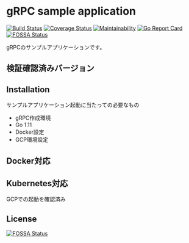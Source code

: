 <!-- vim: set fileencoding=utf-8 : -->
# gRPC sample application
[![Build Status](https://travis-ci.org/smockoro/grpc-microservice-sample.svg?branch=master)](https://travis-ci.org/smockoro/grpc-microservice-sample)
[![Coverage Status](https://coveralls.io/repos/github/smockoro/grpc-microservice-sample/badge.svg?branch=master&service=github)](https://coveralls.io/github/smockoro/grpc-microservice-sample?branch=master)
[![Maintainability](https://api.codeclimate.com/v1/badges/6a9694af9a1a35b2cdaf/maintainability)](https://codeclimate.com/github/smockoro/grpc-microservice-sample/maintainability)
[![Go Report Card](https://goreportcard.com/badge/github.com/smockoro/grpc-microservice-sample)](https://goreportcard.com/report/github.com/smockoro/grpc-microservice-sample)
[![FOSSA Status](https://app.fossa.io/api/projects/git%2Bgithub.com%2Fsmockoro%2Fgrpc-microservice-sample.svg?type=shield)](https://app.fossa.io/projects/git%2Bgithub.com%2Fsmockoro%2Fgrpc-microservice-sample?ref=badge_shield)

gRPCのサンプルアプリケーションです。

## 検証確認済みバージョン

## Installation
サンプルアプリケーション起動に当たっての必要なもの
- gRPC作成環境
- Go 1.11
- Docker設定
- GCP環境設定

## Docker対応

## Kubernetes対応
GCPでの起動を確認済み



## License
[![FOSSA Status](https://app.fossa.io/api/projects/git%2Bgithub.com%2Fsmockoro%2Fgrpc-microservice-sample.svg?type=large)](https://app.fossa.io/projects/git%2Bgithub.com%2Fsmockoro%2Fgrpc-microservice-sample?ref=badge_large)